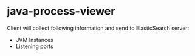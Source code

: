 # java-process-viewer

Client will collect following information and send to ElasticSearch server:

- JVM Instances
- Listening ports